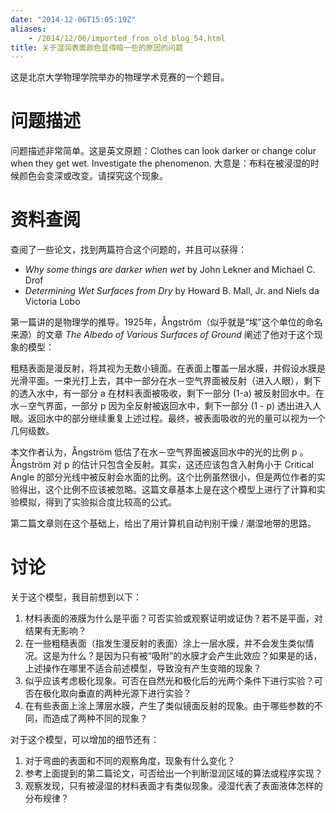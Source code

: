 ```yaml
---
date: "2014-12-06T15:05:19Z"
aliases:
    - /2014/12/06/imported_from_old_blog_54.html
title: 关于湿润表面颜色显得暗一些的原因的问题
---
```


这是北京大学物理学院举办的物理学术竞赛的一个题目。
<h1>问题描述</h1>
问题描述非常简单。这是英文原题：Clothes can look darker or change colur when they get wet. Investigate the phenomenon. 大意是：布料在被浸湿的时候颜色会变深或改变。请探究这个现象。
<h1>资料查阅</h1>
查阅了一些论文，找到两篇符合这个问题的，并且可以获得：
<ul>
	<li><em>Why some things are darker when wet </em>by John Lekner and Michael C. Drof</li>
	<li><em>Determining Wet Surfaces from Dry</em> by Howard B. Mall, Jr. and Niels da Victoria Lobo</li>
</ul>
第一篇讲的是物理学的推导。1925年，Ångström（似乎就是“埃”这个单位的命名来源）的文章 <em>The Albedo of Various Surfaces of Ground</em> 阐述了他对于这个现象的模型：

粗糙表面是漫反射，将其视为无数小镜面。在表面上覆盖一层水膜，并假设水膜是光滑平面。一束光打上去，其中一部分在水－空气界面被反射（进入人眼），剩下的透入水中，有一部分 a 在材料表面被吸收，剩下一部分 (1-a) 被反射回水中。在水－空气界面，一部分 p 因为全反射被返回水中，剩下一部分 (1 - p) 透出进入人眼。返回水中的部分继续重复上述过程。最终，被表面吸收的光的量可以视为一个几何级数。

本文作者认为，Ångström 低估了在水－空气界面被返回水中的光的比例 p 。Ångström 对 p 的估计只包含全反射。其实，这还应该包含入射角小于 Critical Angle 的部分光线中被反射会水面的比例。这个比例虽然很小，但是两位作者的实验得出，这个比例不应该被忽略。这篇文章基本上是在这个模型上进行了计算和实验模拟，得到了实验拟合度比较高的公式。

第二篇文章则在这个基础上，给出了用计算机自动判别干燥 / 潮湿地带的思路。
<h1>讨论</h1>
关于这个模型，我目前想到以下：
<ol>
	<li>材料表面的液膜为什么是平面？可否实验或观察证明或证伪？若不是平面，对结果有无影响？</li>
	<li>在一些粗糙表面（指发生漫反射的表面）涂上一层水膜，并不会发生类似情况。这是为什么？是因为只有被“吸附”的水膜才会产生此效应？如果是的话，上述操作在哪里不适合前述模型，导致没有产生变暗的现象？</li>
	<li>似乎应该考虑极化现象。可否在自然光和极化后的光两个条件下进行实验？可否在极化取向垂直的两种光源下进行实验？</li>
	<li>在有些表面上涂上薄层水膜，产生了类似镜面反射的现象。由于哪些参数的不同，而造成了两种不同的现象？</li>
</ol>
对于这个模型，可以增加的细节还有：
<ol>
	<li>对于弯曲的表面和不同的观察角度，现象有什么变化？</li>
	<li>参考上面提到的第二篇论文，可否给出一个判断湿润区域的算法或程序实现？</li>
	<li>观察发现，只有被浸湿的材料表面才有类似现象。浸湿代表了表面液体怎样的分布规律？</li>
</ol>